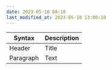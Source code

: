 ```yaml
---
date: 2023-05-10 08:10
last_modified_at: 2023-05-10 13:00:10
---
```


| Syntax    | Description |
| --------- | ----------- |
| Header    | Title       |
| Paragraph | Text        |
